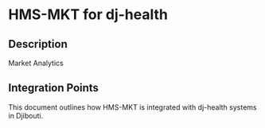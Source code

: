 # HMS-MKT for dj-health

## Description

Market Analytics

## Integration Points

This document outlines how HMS-MKT is integrated with dj-health systems in Djibouti.
